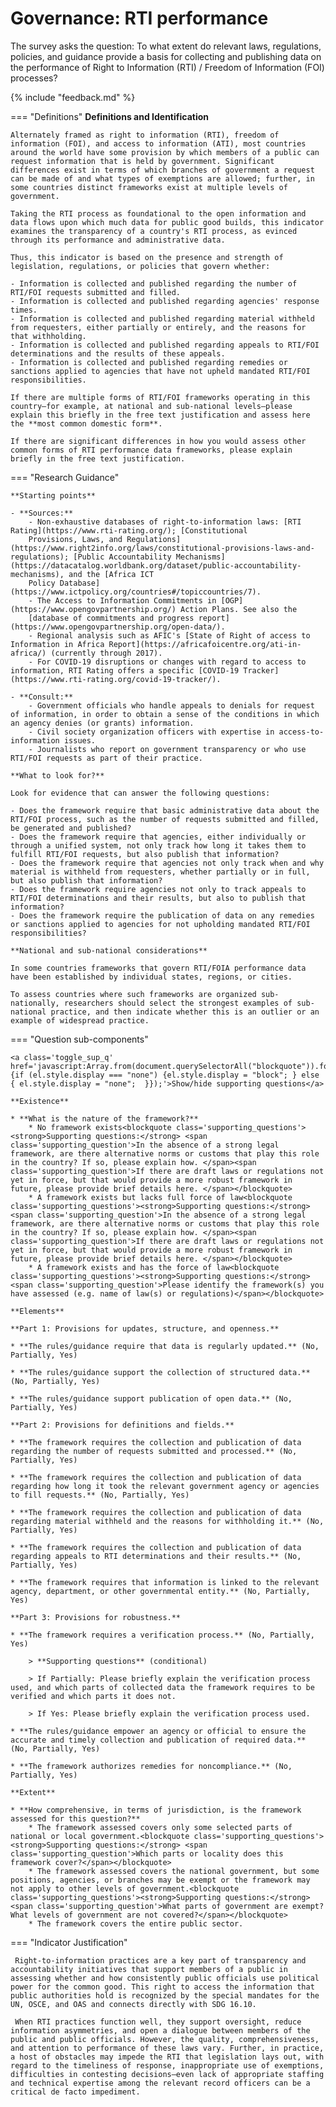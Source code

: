 # Governance: RTI performance

The survey asks the question: To what extent do relevant laws, regulations, policies, and guidance provide a basis for collecting and publishing data on the performance of Right to Information (RTI) / Freedom of Information (FOI) processes? 

{% include "feedback.md" %}


    
=== "Definitions"
    **Definitions and Identification**
    
    Alternately framed as right to information (RTI), freedom of information (FOI), and access to information (ATI), most countries around the world have some provision by which members of a public can request information that is held by government. Significant differences exist in terms of which branches of government a request can be made of and what types of exemptions are allowed; further, in some countries distinct frameworks exist at multiple levels of government.
    
    Taking the RTI process as foundational to the open information and data flows upon which much data for public good builds, this indicator examines the transparency of a country's RTI process, as evinced through its performance and administrative data.
    
    Thus, this indicator is based on the presence and strength of legislation, regulations, or policies that govern whether:
    
    - Information is collected and published regarding the number of RTI/FOI requests submitted and filled.
    - Information is collected and published regarding agencies' response times.
    - Information is collected and published regarding material withheld from requesters, either partially or entirely, and the reasons for that withholding.
    - Information is collected and published regarding appeals to RTI/FOI determinations and the results of these appeals.
    - Information is collected and published regarding remedies or sanctions applied to agencies that have not upheld mandated RTI/FOI responsibilities.
    
    If there are multiple forms of RTI/FOI frameworks operating in this country—for example, at national and sub-national levels—please explain this briefly in the free text justification and assess here the **most common domestic form**.
    
    If there are significant differences in how you would assess other common forms of RTI performance data frameworks, please explain briefly in the free text justification.
    
=== "Research Guidance"
    
    **Starting points**
    
    - **Sources:**
        - Non-exhaustive databases of right-to-information laws: [RTI Rating](https://www.rti-rating.org/); [Constitutional
        Provisions, Laws, and Regulations](https://www.right2info.org/laws/constitutional-provisions-laws-and-regulations); [Public Accountability Mechanisms](https://datacatalog.worldbank.org/dataset/public-accountability-mechanisms), and the [Africa ICT
        Policy Database](https://www.ictpolicy.org/countries#/topiccountries/7).
        - The Access to Information Commitments in [OGP](https://www.opengovpartnership.org/) Action Plans. See also the
        [database of commitments and progress report](https://www.opengovpartnership.org/open-data/).
        - Regional analysis such as AFIC's [State of Right of access to Information in Africa Report](https://africafoicentre.org/ati-in-africa/) (currently through 2017).
        - For COVID-19 disruptions or changes with regard to access to information, RTI Rating offers a specific [COVID-19 Tracker](https://www.rti-rating.org/covid-19-tracker/).
    
    - **Consult:**
        - Government officials who handle appeals to denials for request of information, in order to obtain a sense of the conditions in which an agency denies (or grants) information.
        - Civil society organization officers with expertise in access-to-information issues.
        - Journalists who report on government transparency or who use RTI/FOI requests as part of their practice.
    
    **What to look for?**
    
    Look for evidence that can answer the following questions:
    
    - Does the framework require that basic administrative data about the RTI/FOI process, such as the number of requests submitted and filled, be generated and published?
    - Does the framework require that agencies, either individually or through a unified system, not only track how long it takes them to fulfill RTI/FOI requests, but also publish that information?
    - Does the framework require that agencies not only track when and why material is withheld from requesters, whether partially or in full, but also publish that information?
    - Does the framework require agencies not only to track appeals to RTI/FOI determinations and their results, but also to publish that information?
    - Does the framework require the publication of data on any remedies or sanctions applied to agencies for not upholding mandated RTI/FOI responsibilities?
    
    **National and sub-national considerations**
    
    In some countries frameworks that govern RTI/FOIA performance data have been established by individual states, regions, or cities.
    
    To assess countries where such frameworks are organized sub-nationally, researchers should select the strongest examples of sub-national practice, and then indicate whether this is an outlier or an example of widespread practice.

=== "Question sub-components"

    <a class='toggle_sup_q' href='javascript:Array.from(document.querySelectorAll("blockquote")).forEach(function(el) {if (el.style.display === "none") {el.style.display = "block"; } else { el.style.display = "none";  }});'>Show/hide supporting questions</a>
    
    **Existence**
    
    * **What is the nature of the framework?**
        * No framework exists<blockquote class='supporting_questions'><strong>Supporting questions:</strong> <span class='supporting_question'>In the absence of a strong legal framework, are there alternative norms or customs that play this role in the country? If so, please explain how. </span><span class='supporting_question'>If there are draft laws or regulations not yet in force, but that would provide a more robust framework in future, please provide brief details here. </span></blockquote>
        * A framework exists but lacks full force of law<blockquote class='supporting_questions'><strong>Supporting questions:</strong> <span class='supporting_question'>In the absence of a strong legal framework, are there alternative norms or customs that play this role in the country? If so, please explain how. </span><span class='supporting_question'>If there are draft laws or regulations not yet in force, but that would provide a more robust framework in future, please provide brief details here. </span></blockquote>
        * A framework exists and has the force of law<blockquote class='supporting_questions'><strong>Supporting questions:</strong> <span class='supporting_question'>Please identify the framework(s) you have assessed (e.g. name of law(s) or regulations)</span></blockquote>
    
    **Elements**
    
    **Part 1: Provisions for updates, structure, and openness.**
    
    * **The rules/guidance require that data is regularly updated.** (No, Partially, Yes)
    
    * **The rules/guidance support the collection of structured data.** (No, Partially, Yes)
    
    * **The rules/guidance support publication of open data.** (No, Partially, Yes)
    
    **Part 2: Provisions for definitions and fields.**
    
    * **The framework requires the collection and publication of data regarding the number of requests submitted and processed.** (No, Partially, Yes)
    
    * **The framework requires the collection and publication of data regarding how long it took the relevant government agency or agencies to fill requests.** (No, Partially, Yes)
    
    * **The framework requires the collection and publication of data regarding material withheld and the reasons for withholding it.** (No, Partially, Yes)
    
    * **The framework requires the collection and publication of data regarding appeals to RTI determinations and their results.** (No, Partially, Yes)
    
    * **The framework requires that information is linked to the relevant agency, department, or other governmental entity.** (No, Partially, Yes)
    
    **Part 3: Provisions for robustness.**
    
    * **The framework requires a verification process.** (No, Partially, Yes)
    
        > **Supporting questions** (conditional)
    
        > If Partially: Please briefly explain the verification process used, and which parts of collected data the framework requires to be verified and which parts it does not.
    
        > If Yes: Please briefly explain the verification process used.
    
    * **The rules/guidance empower an agency or official to ensure the accurate and timely collection and publication of required data.** (No, Partially, Yes)
    
    * **The framework authorizes remedies for noncompliance.** (No, Partially, Yes)
    
    **Extent**
    
    * **How comprehensive, in terms of jurisdiction, is the framework assessed for this question?**
        * The framework assessed covers only some selected parts of national or local government.<blockquote class='supporting_questions'><strong>Supporting questions:</strong> <span class='supporting_question'>Which parts or locality does this framework cover?</span></blockquote>
        * The framework assessed covers the national government, but some positions, agencies, or branches may be exempt or the framework may not apply to other levels of government.<blockquote class='supporting_questions'><strong>Supporting questions:</strong> <span class='supporting_question'>What parts of government are exempt? What levels of government are not covered?</span></blockquote>
        * The framework covers the entire public sector.


=== "Indicator Justification"


     Right-to-information practices are a key part of transparency and accountability initiatives that support members of a public in assessing whether and how consistently public officials use political power for the common good. This right to access the information that public authorities hold is recognized by the special mandates for the UN, OSCE, and OAS and connects directly with SDG 16.10.
     
     When RTI practices function well, they support oversight, reduce information asymmetries, and open a dialogue between members of the public and public officials. However, the quality, comprehensiveness, and attention to performance of these laws vary. Further, in practice, a host of obstacles may impede the RTI that legislation lays out, with regard to the timeliness of response, inappropriate use of exemptions, difficulties in contesting decisions—even lack of appropriate staffing and technical expertise among the relevant record officers can be a critical de facto impediment.